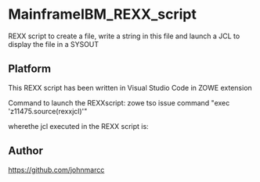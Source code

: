 # MainframeIBM_REXX_script
REXX script to create a file, write a string in this file and launch a JCL to display the file in a SYSOUT

## Platform 
This REXX script has been written in Visual Studio Code in ZOWE extension

Command to launch the REXXscript:
zowe tso issue command "exec 'z11475.source(rexxjcl)'"   

wherethe jcl executed in the REXX script is:

<!-- //CBL0007J JOB 1,NOTIFY=&SYSUID
//*
//* this jcl is launched by a REXX script
//*
//HEADER EXEC PGM=IEBGENER
//SYSPRINT DD DUMMY
//SYSIN    DD DUMMY
//SYSUT1   DD DSN=Z11475.MYJOHNM,DISP=SHR  
//SYSUT2   DD SYSOUT=* -->


## Author
https://github.com/johnmarcc


